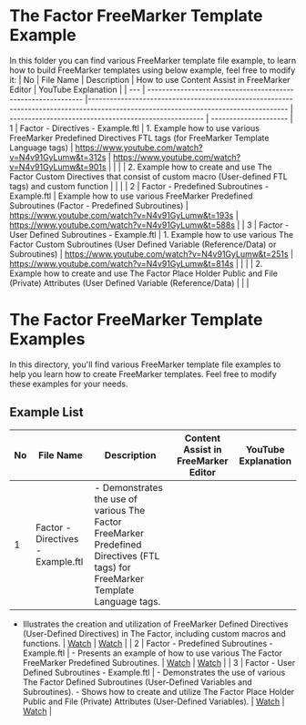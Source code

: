 # The Factor FreeMarker Template Example

In this folder you can find various FreeMarker template file example, to learn how to build FreeMarker templates using below example, feel free to modify it:
| No  | File Name                                                    | Description                                                                                                                         | How to use Content Assist in FreeMarker Editor        | YouTube Explanation  |
| --- | ------------------------------------------------------------ |------------------------------------------------------------------------------------------------------------------------------------ | ----------------------------------------------------- | ---------------------
| 1   | Factor - Directives - Example.ftl                            | 1. Example how to use various FreeMarker Predefined Directives FTL tags (for FreeMarker Template Language tags)                        | https://www.youtube.com/watch?v=N4v91GyLumw&t=312s | https://www.youtube.com/watch?v=N4v91GyLumw&t=901s |
|     |                                                              | 2. Example how to create and use The Factor Custom Directives that consist of custom macro (User-defined FTL tags) and custom function |                                                    |                                                    |
| 2   | Factor - Predefined Subroutines - Example.ftl                | Example how to use various FreeMarker Predefined Subroutines (Factor - Predefined Subroutines)                                      | https://www.youtube.com/watch?v=N4v91GyLumw&t=193s    | https://www.youtube.com/watch?v=N4v91GyLumw&t=588s |
| 3   | Factor - User Defined Subroutines - Example.ftl              | 1. Example how to use various The Factor Custom Subroutines (User Defined Variable (Reference/Data) or Subroutines)                    | https://www.youtube.com/watch?v=N4v91GyLumw&t=251s | https://www.youtube.com/watch?v=N4v91GyLumw&t=814s |
|     |                                                              | 2. Example how to create and use The Factor Place Holder Public and File (Private) Attributes (User Defined Variable (Reference/Data)  |                                                    |                                                    |


# The Factor FreeMarker Template Examples

In this directory, you'll find various FreeMarker template file examples to help you learn how to create FreeMarker templates. Feel free to modify these examples for your needs.

## Example List

| No  | File Name                                         | Description                                                                                                                                                                                                                                             | Content Assist in FreeMarker Editor | YouTube Explanation |
| --- | ------------------------------------------------- | ------------------------------------------------------------------------------------------------------------------------------------------------------------------------------------------------------------------------------------------------------- | --------------------------------- | ------------------- |
| 1   | Factor - Directives - Example.ftl                 | - Demonstrates the use of various The Factor FreeMarker Predefined Directives (FTL tags) for FreeMarker Template Language tags. 

- Illustrates the creation and utilization of FreeMarker Defined Directives (User-Defined Directives) in The Factor, including custom macros and functions.        | [Watch](https://www.youtube.com/watch?v=N4v91GyLumw&t=312s)                                  | [Watch](https://www.youtube.com/watch?v=N4v91GyLumw&t=901s)                  |
| 2   | Factor - Predefined Subroutines - Example.ftl     | - Presents an example of how to use various The Factor FreeMarker Predefined Subroutines.                                                                                                                                  | [Watch](https://www.youtube.com/watch?v=N4v91GyLumw&t=193s)                                  | [Watch](https://www.youtube.com/watch?v=N4v91GyLumw&t=588s)                  |
| 3   | Factor - User Defined Subroutines - Example.ftl   | - Demonstrates the use of various The Factor Defined Subroutines (User-Defined Variables and Subroutines). - Shows how to create and utilize The Factor Place Holder Public and File (Private) Attributes (User-Defined Variables).                     | [Watch](https://www.youtube.com/watch?v=N4v91GyLumw&t=251s)                                  | [Watch](https://www.youtube.com/watch?v=N4v91GyLumw&t=814s)                  |
